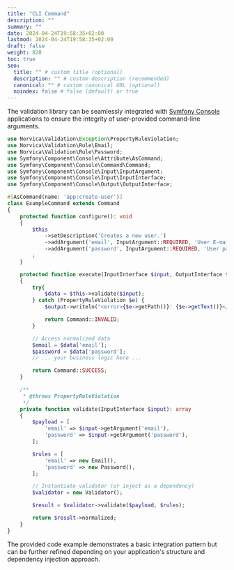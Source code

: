 ```yaml
---
title: "CLI Command"
description: ""
summary: ""
date: 2024-04-24T19:58:35+02:00
lastmod: 2024-04-24T19:58:35+02:00
draft: false
weight: 820
toc: true
seo:
  title: "" # custom title (optional)
  description: "" # custom description (recommended)
  canonical: "" # custom canonical URL (optional)
  noindex: false # false (default) or true
---
```


The validation library can be seamlessly integrated with
[Symfony Console](https://symfony.com/doc/current/components/console.html) applications to ensure the integrity of
user-provided command-line arguments.

```php
use Norvica\Validation\Exception\PropertyRuleViolation;
use Norvica\Validation\Rule\Email;
use Norvica\Validation\Rule\Password;
use Symfony\Component\Console\Attribute\AsCommand;
use Symfony\Component\Console\Command\Command;
use Symfony\Component\Console\Input\InputArgument;
use Symfony\Component\Console\Input\InputInterface;
use Symfony\Component\Console\Output\OutputInterface;

#[AsCommand(name: 'app:create-user')]
class ExampleCommand extends Command
{
    protected function configure(): void
    {
        $this
            ->setDescription('Creates a new user.')
            ->addArgument('email', InputArgument::REQUIRED, 'User E-mail address')
            ->addArgument('password', InputArgument::REQUIRED, 'User password')
        ;
    }

    protected function execute(InputInterface $input, OutputInterface $output): int
    {
        try{
            $data = $this->validate($input);
        } catch (PropertyRuleViolation $e) {
            $output->writeln("<error>{$e->getPath()}: {$e->getText()}</error>");

            return Command::INVALID;
        }

        // Access normalized data
        $email = $data['email'];
        $password = $data['password'];
        // ... your business logic here ...

        return Command::SUCCESS;
    }

    /**
     * @throws PropertyRuleViolation
     */
    private function validate(InputInterface $input): array
    {
        $payload = [
            'email' => $input->getArgument('email'),
            'password' => $input->getArgument('password'),
        ];

        $rules = [
            'email' => new Email(),
            'password' => new Password(),
        ];

        // Instantiate validator (or inject as a dependency)
        $validator = new Validator();

        $result = $validator->validate($payload, $rules);

        return $result->normalized;
    }
}
```

The provided code example demonstrates a basic integration pattern but can be further refined depending on your
application's structure and dependency injection approach.
